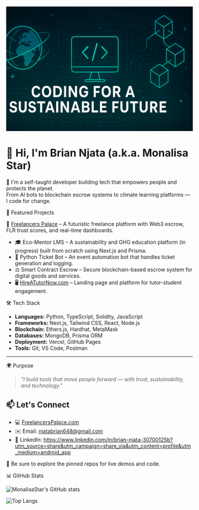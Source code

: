 ![Banner](./banner.png)

# 👋 Hi, I'm Brian Njata (a.k.a. Monalisa Star)

🚀 I'm a self-taught developer building tech that empowers people and protects the planet.  
From AI bots to blockchain escrow systems to climate learning platforms — I code for change.


🌟 Featured Projects

🔗 [Freelancers Palace](https://freelancerspalace.com) – A futuristic freelance platform with Web3 escrow, FLR trust scores, and real-time dashboards.
- 🎓 Eco-Mentor LMS – A sustainability and GHG education platform (in progress) built from scratch using Next.js and Prisma.
- 🤖 Python Ticket Bot – An event automation bot that handles ticket generation and logging.
- ⚖️ Smart Contract Escrow – Secure blockchain-based escrow system for digital goods and services.
- 🖥️ [HireATutorNow.com](https://hireatutornow.com) – Landing page and platform for tutor-student engagement.

🛠️ Tech Stack

- **Languages:** Python, TypeScript, Solidity, JavaScript  
- **Frameworks:** Next.js, Tailwind CSS, React, Node.js  
- **Blockchain:** Ethers.js, Hardhat, MetaMask  
- **Databases:** MongoDB, Prisma ORM  
- **Deployment:** Vercel, GitHub Pages  
- **Tools:** Git, VS Code, Postman

---

🌍 Purpose

> *"I build tools that move people forward — with trust, sustainability, and technology."*



## 📫 Let's Connect

- 💻 [FreelancersPalace.com](https://freelancerspalace.com)
- ✉️ Email: njatabrian648@gmail.com
- 💼 LinkedIn: https://www.linkedin.com/in/brian-njata-30700125b?utm_source=share&utm_campaign=share_via&utm_content=profile&utm_medium=android_app



📌 Be sure to explore the pinned repos for live demos and code.

📊 GitHub Stats

![MonalisaStar's GitHub stats](https://github-readme-stats.vercel.app/api?username=monalisastar&show_icons=true&theme=tokyonight)

![Top Langs](https://github-readme-stats.vercel.app/api/top-langs/?username=monalisastar&layout=compact&theme=tokyonight)
